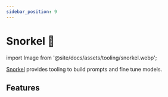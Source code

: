 ```yaml
---
sidebar_position: 9
---
```


# Snorkel 🚧

import Image from '@site/docs/assets/tooling/snorkel.webp';

[Snorkel](https://snorkel.ai/snorkel-flow-platform/foundation-model/) provides
tooling to build prompts and fine tune models.

<div style={{textAlign: 'center'}}>
  <LazyLoadImage src={Image} style={{width: "750px"}} />
</div>

## Features
